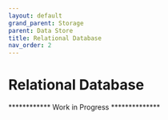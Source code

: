 ```yaml
---
layout: default
grand_parent: Storage
parent: Data Store
title: Relational Database
nav_order: 2
---
```



# Relational Database

************ Work in Progress **************